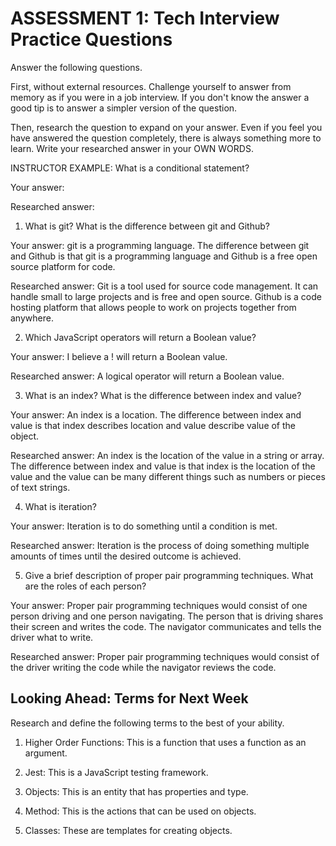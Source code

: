# ASSESSMENT 1: Tech Interview Practice Questions
Answer the following questions.

First, without external resources. Challenge yourself to answer from memory as if you were in a job interview. If you don't know the answer a good tip is to answer a simpler version of the question.

Then, research the question to expand on your answer. Even if you feel you have answered the question completely, there is always something more to learn. Write your researched answer in your OWN WORDS.

INSTRUCTOR EXAMPLE: What is a conditional statement?

  Your answer:

  Researched answer:

1. What is git? What is the difference between git and Github?

  Your answer: git is a programming language. The difference between git and Github is that git is a programming language and Github is a free open source platform for code.

  Researched answer: Git is a tool used for source code management. It can handle small to large projects and is free and open source. Github is a code hosting platform that allows people to work on projects together from anywhere.

2. Which JavaScript operators will return a Boolean value?

  Your answer: I believe a ! will return a Boolean value.

  Researched answer: A logical operator will return a Boolean value.

3. What is an index? What is the difference between index and value?

  Your answer: An index is a location. The difference between index and value is that index describes location and value describe value of the object.

  Researched answer: An index is the location of the value in a string or array. The difference between index and value is that index is the location of the value and the value can be many different things such as numbers or pieces of text strings.

4. What is iteration?

  Your answer: Iteration is to do something until a condition is met.

  Researched answer: Iteration is the process of doing something multiple amounts of times until the desired outcome is achieved.

5. Give a brief description of proper pair programming techniques. What are the roles of each person?

  Your answer: Proper pair programming techniques would consist of one person driving and one person navigating. The person that is driving shares their screen and writes the code. The navigator communicates and tells the driver what to write.

  Researched answer: Proper pair programming techniques would consist of the driver writing the code while the navigator reviews the code.

## Looking Ahead: Terms for Next Week

Research and define the following terms to the best of your ability.

1. Higher Order Functions: This is a function that uses a function as an argument.

2. Jest: This is a JavaScript testing framework.

3. Objects: This is an entity that has properties and type.

4. Method: This is the actions that can be used on objects.

5. Classes: These are templates for creating objects. 
